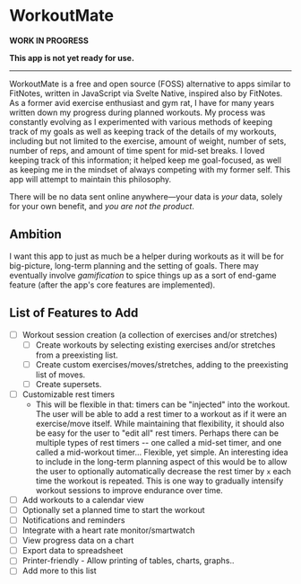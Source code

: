 # WorkoutMate

**WORK IN PROGRESS**

**This app is not yet ready for use.**

------------

WorkoutMate is a free and open source (FOSS) alternative to apps similar to FitNotes, written in JavaScript via Svelte Native, inspired also by FitNotes.
As a former avid exercise enthusiast and gym rat, I have for many years written down my progress during planned workouts. My process was constantly evolving
as I experimented with various methods of keeping track of my goals as well as keeping track of the details of my workouts, including but not limited to the
exercise, amount of weight, number of sets, number of reps, and amount of time spent for mid-set breaks. I loved keeping track of this information; it helped
keep me goal-focused, as well as keeping me in the mindset of always competing with my former self. This app will attempt to maintain this philosophy.

There will be no data sent online anywhere—your data is _your_ data, solely for your own benefit, and _you are not the product_.

## Ambition

I want this app to just as much be a helper during workouts as it will be for big-picture, long-term planning and the setting of goals. There may eventually
involve _gamification_ to spice things up as a sort of end-game feature (after the app's core features are implemented). 

## List of Features to Add

- [ ] Workout session creation (a collection of exercises and/or stretches)
  - [ ] Create workouts by selecting existing exercises and/or stretches from a preexisting list.
  - [ ] Create custom exercises/moves/stretches, adding to the preexisting list of moves.
  - [ ] Create supersets.
- [ ] Customizable rest timers
  - This will be flexible in that: timers can be "injected" into the workout. The user will be able to add a rest timer to a workout as if it were an
  exercise/move itself. While maintaining that flexibility, it should also be easy for the user to "edit all" rest timers. Perhaps there can be multiple
  types of rest timers -- one called a mid-set timer, and one called a mid-workout timer... Flexible, yet simple. An interesting idea to include in the
  long-term planning aspect of this would be to allow the user to optionally automatically decrease the rest timer by `x` each time the workout is repeated.
  This is one way to gradually intensify workout sessions to improve endurance over time.
- [ ] Add workouts to a calendar view
- [ ] Optionally set a planned time to start the workout
- [ ] Notifications and reminders
- [ ] Integrate with a heart rate monitor/smartwatch
- [ ] View progress data on a chart
- [ ] Export data to spreadsheet
- [ ] Printer-friendly - Allow printing of tables, charts, graphs..
- [ ] Add more to this list
